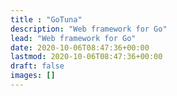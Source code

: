 ```yaml
---
title : "GoTuna"
description: "Web framework for Go"
lead: "Web framework for Go"
date: 2020-10-06T08:47:36+00:00
lastmod: 2020-10-06T08:47:36+00:00
draft: false
images: []
---
```

